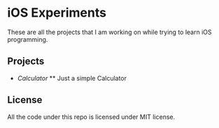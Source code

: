 iOS Experiments
===============

These are all the projects that I am working on while trying to learn iOS programming.

Projects
--------

* *Calculator*
** Just a simple Calculator


License
-------

All the code under this repo is licensed under MIT license.

